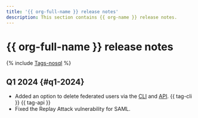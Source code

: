 ```yaml
---
title: '{{ org-full-name }} release notes'
description: This section contains {{ org-name }} release notes.
---
```


# {{ org-full-name }} release notes

{% include [Tags-nosql](../_includes/release-notes-tags-nosql.md) %}

## Q1 2024 {#q1-2024}

* Added an option to delete federated users via the [CLI](../cli/cli-ref/managed-services/organization-manager/federation/saml/delete-user-accounts.md) and [API](api-ref/Federation/deleteUserAccounts.md). {{ tag-cli }} {{ tag-api }}
* Fixed the Replay Attack vulnerability for SAML.